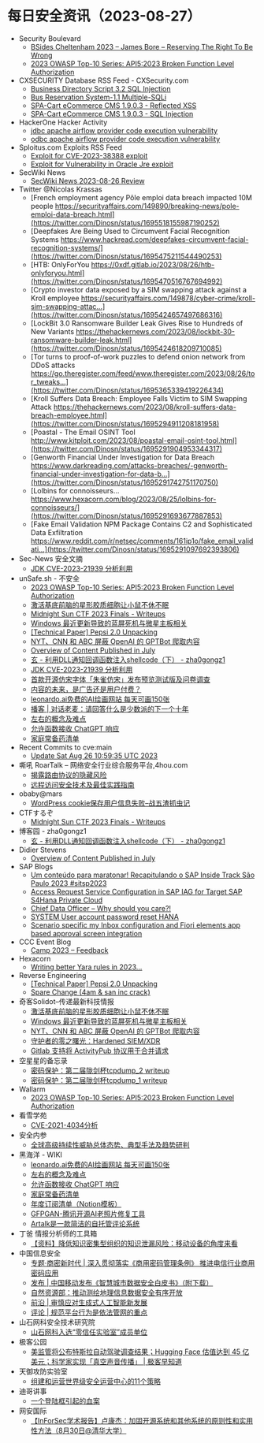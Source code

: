 # 每日安全资讯（2023-08-27）

- Security Boulevard
  - [BSides Cheltenham 2023 – James Bore – Reserving The Right To Be Wrong](https://securityboulevard.com/2023/08/bsides-cheltenham-2023-james-bore-reserving-the-right-to-be-wrong/)
  - [2023 OWASP Top-10 Series: API5:2023 Broken Function Level Authorization](https://securityboulevard.com/2023/08/2023-owasp-top-10-series-api52023-broken-function-level-authorization/)
- CXSECURITY Database RSS Feed - CXSecurity.com
  - [Business Directory Script 3.2 SQL Injection](https://cxsecurity.com/issue/WLB-2023080092)
  - [Bus Reservation System-1.1 Multiple-SQLi](https://cxsecurity.com/issue/WLB-2023080091)
  - [SPA-Cart eCommerce CMS 1.9.0.3 - Reflected XSS](https://cxsecurity.com/issue/WLB-2023080090)
  - [SPA-Cart eCommerce CMS 1.9.0.3 - SQL Injection](https://cxsecurity.com/issue/WLB-2023080089)
- HackerOne Hacker Activity
  - [jdbc apache airflow provider code execution vulnerability](https://hackerone.com/reports/2065288)
  - [odbc apache airflow provider code execution vulnerability](https://hackerone.com/reports/2065306)
- Sploitus.com Exploits RSS Feed
  - [Exploit for CVE-2023-38388 exploit](https://sploitus.com/exploit?id=4BDDB726-7EC4-54DB-825A-396C0252345B&utm_source=rss&utm_medium=rss)
  - [Exploit for Vulnerability in Oracle Jre exploit](https://sploitus.com/exploit?id=EEAA436E-2A0E-5C21-9B69-3E885475185C&utm_source=rss&utm_medium=rss)
- SecWiki News
  - [SecWiki News 2023-08-26 Review](http://www.sec-wiki.com/?2023-08-26)
- Twitter @Nicolas Krassas
  - [French employment agency Pôle emploi data breach impacted 10M people https://securityaffairs.com/149890/breaking-news/pole-emploi-data-breach.html](https://twitter.com/Dinosn/status/1695518155987190252)
  - [Deepfakes Are Being Used to Circumvent Facial Recognition Systems https://www.hackread.com/deepfakes-circumvent-facial-recognition-systems/](https://twitter.com/Dinosn/status/1695475211544490253)
  - [HTB: OnlyForYou https://0xdf.gitlab.io/2023/08/26/htb-onlyforyou.html](https://twitter.com/Dinosn/status/1695470516767694992)
  - [Crypto investor data exposed by a SIM swapping attack against a Kroll employee https://securityaffairs.com/149878/cyber-crime/kroll-sim-swapping-attac...](https://twitter.com/Dinosn/status/1695424657497686316)
  - [LockBit 3.0 Ransomware Builder Leak Gives Rise to Hundreds of New Variants https://thehackernews.com/2023/08/lockbit-30-ransomware-builder-leak.html](https://twitter.com/Dinosn/status/1695424618209710085)
  - [Tor turns to proof-of-work puzzles to defend onion network from DDoS attacks https://go.theregister.com/feed/www.theregister.com/2023/08/26/tor_tweaks...](https://twitter.com/Dinosn/status/1695365339419226434)
  - [Kroll Suffers Data Breach: Employee Falls Victim to SIM Swapping Attack https://thehackernews.com/2023/08/kroll-suffers-data-breach-employee.html](https://twitter.com/Dinosn/status/1695294911208181958)
  - [Poastal - The Email OSINT Tool http://www.kitploit.com/2023/08/poastal-email-osint-tool.html](https://twitter.com/Dinosn/status/1695291904953344317)
  - [Genworth Financial Under Investigation for Data Breach https://www.darkreading.com/attacks-breaches/-genworth-financial-under-investigation-for-data-b...](https://twitter.com/Dinosn/status/1695291742751170750)
  - [Lolbins for connoisseurs… https://www.hexacorn.com/blog/2023/08/25/lolbins-for-connoisseurs/](https://twitter.com/Dinosn/status/1695291693677887853)
  - [Fake Email Validation NPM Package Contains C2 and Sophisticated Data Exfiltration https://www.reddit.com/r/netsec/comments/161ip1o/fake_email_validati...](https://twitter.com/Dinosn/status/1695291097692393806)
- Sec-News 安全文摘
  - [JDK CVE-2023-21939 分析利用](https://govuln.com/news/url/gd7M)
- unSafe.sh - 不安全
  - [2023 OWASP Top-10 Series: API5:2023 Broken Function Level Authorization](https://buaq.net/go-175480.html)
  - [激活基底前脑的星形胶质细胞让小鼠不休不眠](https://buaq.net/go-175476.html)
  - [Midnight Sun CTF 2023 Finals - Writeups](https://buaq.net/go-175475.html)
  - [Windows 最近更新导致的蓝屏死机与微星主板相关](https://buaq.net/go-175477.html)
  - [[Technical Paper] Pepsi 2.0 Unpacking](https://buaq.net/go-175474.html)
  - [NYT、CNN 和 ABC 屏蔽 OpenAI 的 GPTBot 爬取内容](https://buaq.net/go-175478.html)
  - [Overview of Content Published in July](https://buaq.net/go-175468.html)
  - [玄 - 利用DLL通知回调函数注入shellcode（下） - zha0gongz1](https://buaq.net/go-175463.html)
  - [JDK CVE-2023-21939 分析利用](https://buaq.net/go-175462.html)
  - [首款开源仿宋字体「朱雀仿宋」发布预览测试版及问卷调查](https://buaq.net/go-175470.html)
  - [内容的未来，是广告还是用户付费？](https://buaq.net/go-175466.html)
  - [leonardo.ai免费的AI绘画网站 每天可画150张](https://buaq.net/go-175464.html)
  - [播客 | 对话老麦：请回答什么是少数派的下一个十年](https://buaq.net/go-175467.html)
  - [左右的概念及难点](https://buaq.net/go-175455.html)
  - [允许函数接收 ChatGPT 响应](https://buaq.net/go-175456.html)
  - [家庭常备药清单](https://buaq.net/go-175457.html)
- Recent Commits to cve:main
  - [Update Sat Aug 26 10:59:35 UTC 2023](https://github.com/trickest/cve/commit/d3d534bd3b1b9971dcc46697c85bc36b165e4f4a)
- 嘶吼 RoarTalk – 网络安全行业综合服务平台,4hou.com
  - [揭露路由协议的隐藏风险](https://www.4hou.com/posts/kjKN)
  - [远程访问安全技术及最佳实践指南](https://www.4hou.com/posts/lkLr)
- obaby@mars
  - [WordPress cookie保存用户信息失败–战五渣抓虫记](https://h4ck.org.cn/2023/08/wordpress-cookie%e4%bf%9d%e5%ad%98%e7%94%a8%e6%88%b7%e4%bf%a1%e6%81%af%e5%a4%b1%e8%b4%a5-%e6%88%98%e4%ba%94%e6%b8%a3%e6%8a%93%e8%99%ab%e8%ae%b0/)
- CTFするぞ
  - [Midnight Sun CTF 2023 Finals - Writeups](https://ptr-yudai.hatenablog.com/entry/2023/08/26/201508)
- 博客园 - zha0gongz1
  - [玄 - 利用DLL通知回调函数注入shellcode（下） - zha0gongz1](https://www.cnblogs.com/zha0gongz1/p/17638067.html)
- Didier Stevens
  - [Overview of Content Published in July](https://blog.didierstevens.com/2023/08/26/overview-of-content-published-in-july-8/)
- SAP Blogs
  - [Um conteúdo para maratonar! Recapitulando o SAP Inside Track São Paulo 2023 #sitsp2023](https://blogs.sap.com/2023/08/26/um-conteudo-para-maratonar-recapitulando-o-sap-inside-track-sao-paulo-2023-sitsp2023/)
  - [Access Request Service Configuration in SAP IAG for Target SAP S4Hana Private Cloud](https://blogs.sap.com/2023/08/26/access-request-service-configuration-in-sap-iag-for-target-sap-s4hana-private-cloud/)
  - [Chief Data Officer – Why should you care?!](https://blogs.sap.com/2023/08/26/chief-data-officer-why-should-you-care/)
  - [SYSTEM User account password reset HANA](https://blogs.sap.com/2023/08/26/system-user-account-password-reset-hana/)
  - [Scenario specific my Inbox configuration and Fiori elements app based approval screen integration](https://blogs.sap.com/2023/08/26/scenario-specific-my-inbox-configuration-and-fiori-elements-app-based-approval-screen-integration/)
- CCC Event Blog
  - [Camp 2023 – Feedback](https://events.ccc.de/2023/08/26/camp23-feedback/)
- Hexacorn
  - [Writing better Yara rules in 2023…](https://www.hexacorn.com/blog/2023/08/26/writing-better-yara-rules-in-2023/)
- Reverse Engineering
  - [[Technical Paper] Pepsi 2.0 Unpacking](https://www.reddit.com/r/ReverseEngineering/comments/161s6tg/technical_paper_pepsi_20_unpacking/)
  - [Spare Change (4am & san inc crack)](https://www.reddit.com/r/ReverseEngineering/comments/161ih62/spare_change_4am_san_inc_crack/)
- 奇客Solidot–传递最新科技情报
  - [激活基底前脑的星形胶质细胞让小鼠不休不眠](https://www.solidot.org/story?sid=75904)
  - [Windows 最近更新导致的蓝屏死机与微星主板相关](https://www.solidot.org/story?sid=75903)
  - [NYT、CNN 和 ABC 屏蔽 OpenAI 的 GPTBot 爬取内容](https://www.solidot.org/story?sid=75902)
  - [守护者的零之曙光：Hardened SIEM/XDR](https://www.solidot.org/story?sid=75901)
  - [Gitlab 支持将 ActivityPub 协议用于合并请求](https://www.solidot.org/story?sid=75900)
- 空星星的备忘录
  - [密码保护：第二届陇剑杯tcpdump_2  writeup](http://blog.rainbutterfly.xyz/2023/08/27/%e7%ac%ac%e4%ba%8c%e5%b1%8a%e9%99%87%e5%89%91%e6%9d%aftcpdump_2-writeup/)
  - [密码保护：第二届陇剑杯tcpdump_1 writeup](http://blog.rainbutterfly.xyz/2023/08/27/%e7%ac%ac%e4%ba%8c%e5%b1%8a%e9%99%87%e5%89%91%e6%9d%aftcpdump_1-writeup/)
- Wallarm
  - [2023 OWASP Top-10 Series: API5:2023 Broken Function Level Authorization](https://lab.wallarm.com/api52023-broken-function-level-authorization/)
- 看雪学苑
  - [CVE-2021-4034分析](https://mp.weixin.qq.com/s?__biz=MjM5NTc2MDYxMw==&mid=2458515354&idx=1&sn=282663afdadcd7ef0efccff8b4a84470&chksm=b18ec71086f94e06b9b4a5f6d56402738283e665f6656a7c01acb1ad2c0fcdebbdeda0a23a6d&scene=58&subscene=0#rd)
- 安全内参
  - [全球高级持续性威胁总体态势、典型手法及趋势研判](https://mp.weixin.qq.com/s?__biz=MzI4NDY2MDMwMw==&mid=2247509612&idx=1&sn=6af1044a06acf79d0379c83313b3824c&chksm=ebfae14cdc8d685a1d63d554b0f6df1802d0d6ca1eb18fdd1423b07e16219ae4984ade4f328e&scene=58&subscene=0#rd)
- 黑海洋 - WIKI
  - [leonardo.ai免费的AI绘画网站 每天可画150张](https://blog.upx8.com/3807)
  - [左右的概念及难点](https://blog.upx8.com/3806)
  - [允许函数接收 ChatGPT 响应](https://blog.upx8.com/3805)
  - [家庭常备药清单](https://blog.upx8.com/3804)
  - [年度订阅清单（Notion模板）](https://blog.upx8.com/3803)
  - [GFPGAN-腾讯开源AI老照片修复工具](https://blog.upx8.com/3802)
  - [Artalk是一款简洁的自托管评论系统](https://blog.upx8.com/3801)
- 丁爸 情报分析师的工具箱
  - [【资料】降低知识密集型组织的知识泄漏风险：移动设备的角度来看](https://mp.weixin.qq.com/s?__biz=MzI2MTE0NTE3Mw==&mid=2651138326&idx=1&sn=aa779e7ce621021632b101a339264d0e&chksm=f1af5e2cc6d8d73a174aa6e117ecbeee3437ec07fe866abaf4ed6c15386daeba4434a0bf3345&scene=58&subscene=0#rd)
- 中国信息安全
  - [专题·商密新时代 | 深入贯彻落实《商用密码管理条例》 推进电信行业商用密码应用](https://mp.weixin.qq.com/s?__biz=MzA5MzE5MDAzOA==&mid=2664191337&idx=1&sn=2a5d5f0cca5bc0ec80e7a5df4fb80fb9&chksm=8b595790bc2ede8642fb5667b3f9b2e76fe3da8b98ce6eca0bb094815fb3e6233ec71fe8304d&scene=58&subscene=0#rd)
  - [发布 | 中国移动发布《智慧城市数据安全白皮书》（附下载）](https://mp.weixin.qq.com/s?__biz=MzA5MzE5MDAzOA==&mid=2664191337&idx=2&sn=37c7c1c308e95ec77e7a2f2decc133d8&chksm=8b595790bc2ede864c749291f6ae7d6481d85fd1c82b04c049476965f799fcd92c102762af97&scene=58&subscene=0#rd)
  - [自然资源部：推动测绘地理信息数据安全有序开放](https://mp.weixin.qq.com/s?__biz=MzA5MzE5MDAzOA==&mid=2664191337&idx=3&sn=8e45c48ec10c7009d4455d30ab214b05&chksm=8b595790bc2ede86cce4db624f84d6a327787e127724c7add93df84aa55f7ab74d0325d47e6a&scene=58&subscene=0#rd)
  - [前沿 | 审慎应对生成式人工智能新发展](https://mp.weixin.qq.com/s?__biz=MzA5MzE5MDAzOA==&mid=2664191337&idx=4&sn=8409ab735e6d406734c24f4e1e63930f&chksm=8b595790bc2ede861022ba1a9faea6b8bee5cd3d60a14726be49505c2e1b735f79a7d049e5de&scene=58&subscene=0#rd)
  - [评论 | 规范平台行为是依法管网的重点](https://mp.weixin.qq.com/s?__biz=MzA5MzE5MDAzOA==&mid=2664191337&idx=5&sn=9ac3f6d64604e01f504e0d05acd05b36&chksm=8b595790bc2ede86a97c58fd67017ea74c885965f5625edf1afe7998b90a12aad2ce2f5137b5&scene=58&subscene=0#rd)
- 山石网科安全技术研究院
  - [山石网科入选“零信任实验室”成员单位](https://mp.weixin.qq.com/s?__biz=MzUzMDUxNTE1Mw==&mid=2247502003&idx=1&sn=041b91801a065a67bf773b1e9c4c8bf4&chksm=fa521d0dcd25941ba227718137803b9d3acf0b28bbd92019a61d8aa06d367952b6b2ad40fc93&scene=58&subscene=0#rd)
- 极客公园
  - [美监管将公布特斯拉自动驾驶调查结果；Hugging Face 估值达到 45 亿美元；科学家实现「真空声音传播」 | 极客早知道](https://mp.weixin.qq.com/s?__biz=MTMwNDMwODQ0MQ==&mid=2653008470&idx=1&sn=5055d3ea6333ba5859af6f0e254c5193&chksm=7e54cfe0492346f62f4e037247ab20526b5301f6f2f36fdf44f954d6aae3d6f5b4e09f17ed3e&scene=58&subscene=0#rd)
- 天御攻防实验室
  - [组建和运营世界级安全运营中心的11个策略](https://mp.weixin.qq.com/s?__biz=MzU0MzgyMzM2Nw==&mid=2247485020&idx=1&sn=b82fe0c08e935432a4d63fcbb6d84ef3&chksm=fb04c534cc734c227c0f68152eab5db4da235be7898dec8e21a9f1bfc5990edf0aba5069a972&scene=58&subscene=0#rd)
- 迪哥讲事
  - [一个登陆框引起的血案](https://mp.weixin.qq.com/s?__biz=MzIzMTIzNTM0MA==&mid=2247491696&idx=1&sn=2922282ed9b1523afaf5004d73aa81cb&chksm=e8a5ea13dfd26305c914ebb4da93982df921bbc34c2964cf744c766178ebad89a2470e8e609f&scene=58&subscene=0#rd)
- 网安国际
  - [【InForSec学术报告】卢康杰：加固开源系统和其他系统的原则性和实用性方法（8月30日@清华大学）](https://mp.weixin.qq.com/s?__biz=MzA4ODYzMjU0NQ==&mid=2652314163&idx=1&sn=974e8133f4a1c1a28d6e4a1476cd34ad&chksm=8bc487bdbcb30eab6b5a1e0b807e583d4c1bf379029636ebcc70d8d23f11a91f40dc5936f54b&scene=58&subscene=0#rd)
